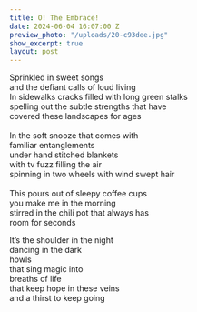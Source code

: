 ```yaml
---
title: O! The Embrace!
date: 2024-06-04 16:07:00 Z
preview_photo: "/uploads/20-c93dee.jpg"
show_excerpt: true
layout: post
---
```


Sprinkled in sweet songs <br>
and the defiant calls of loud living <br>
In sidewalks cracks filled with long green stalks <br>
spelling out the subtle strengths that have <br>
covered these landscapes for ages <br>
<br>
In the soft snooze that comes with <br>
familiar entanglements <br>
under hand stitched blankets <br>
with tv fuzz filling the air <br>
spinning in two wheels with wind swept hair <br>
<br>
This pours out of sleepy coffee cups <br>
you make me in the morning <br>
stirred in the chili pot that always has <br>
room for seconds <br>

It’s the shoulder in the night <br>
dancing in the dark <br>
howls <br>
that sing magic into <br>
breaths of life <br>
that keep hope in these veins <br>
and a thirst to keep going <br>

